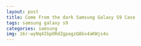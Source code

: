 ```yaml
---
layout: post
title: Come From the dark Samsung Galaxy S9 Case
tags: samsung galaxy s9
categories: samsung
img: 16r-wyNq4IbpORdZgpagzQAbs4aKWjs4u
---
```

